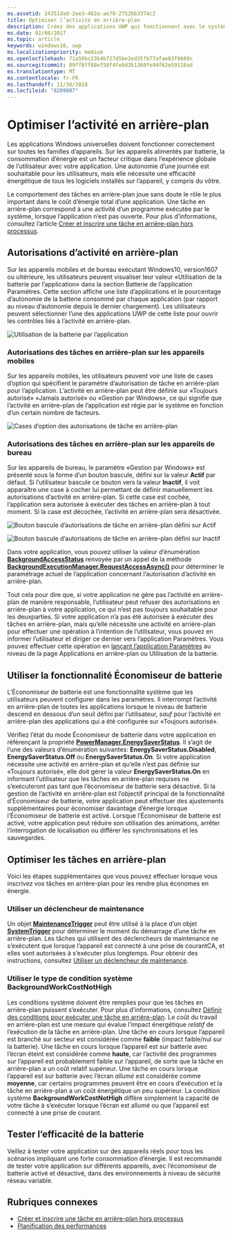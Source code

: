 ```yaml
---
ms.assetid: 24351dad-2ee3-462a-ae78-2752bb3374c2
title: Optimiser l’activité en arrière-plan
description: Créez des applications UWP qui fonctionnent avec le système pour utiliser des tâches en arrière-plan de manière économe en énergie.
ms.date: 02/08/2017
ms.topic: article
keywords: windows10, uwp
ms.localizationpriority: medium
ms.openlocfilehash: 71a56bc23b4b727d5be2ed35fb77afae03f0689c
ms.sourcegitcommit: 89ff8ff88ef58f4fe6d3b1368fe94f62e59118ad
ms.translationtype: MT
ms.contentlocale: fr-FR
ms.lasthandoff: 11/30/2018
ms.locfileid: "8209987"
---
```

# <a name="optimize-background-activity"></a>Optimiser l’activité en arrière-plan

Les applications Windows universelles doivent fonctionner correctement sur toutes les familles d’appareils. Sur les appareils alimentés par batterie, la consommation d’énergie est un facteur critique dans l’expérience globale de l’utilisateur avec votre application. Une autonomie d’une journée est souhaitable pour les utilisateurs, mais elle nécessite une efficacité énergétique de tous les logiciels installés sur l’appareil, y compris du vôtre. 

Le comportement des tâches en arrière-plan joue sans doute le rôle le plus important dans le coût d’énergie total d’une application. Une tâche en arrière-plan correspond à une activité d’un programme exécutée par le système, lorsque l’application n’est pas ouverte. Pour plus d’informations, consultez l’article [Créer et inscrire une tâche en arrière-plan hors processus](https://msdn.microsoft.com/windows/uwp/launch-resume/create-and-register-a-background-task).

## <a name="background-activity-permissions"></a>Autorisations d’activité en arrière-plan

Sur les appareils mobiles et de bureau exécutant Windows10, version1607 ou ultérieure, les utilisateurs peuvent visualiser leur valeur «Utilisation de la batterie par l’application» dans la section Batterie de l’application Paramètres. Cette section affiche une liste d’applications et le pourcentage d’autonomie de la batterie consommé par chaque application (par rapport au niveau d’autonomie depuis le dernier chargement). Les utilisateurs peuvent sélectionner l’une des applications UWP de cette liste pour ouvrir les contrôles liés à l’activité en arrière-plan.

![Utilisation de la batterie par l’application](images/battery-usage-by-app.png)

### <a name="background-permissions-on-mobile"></a>Autorisations des tâches en arrière-plan sur les appareils mobiles

Sur les appareils mobiles, les utilisateurs peuvent voir une liste de cases d’option qui spécifient le paramètre d’autorisation de tâche en arrière-plan pour l’application. L’activité en arrière-plan peut être définie sur «Toujours autorisé» «Jamais autorisé» ou «Gestion par Windows», ce qui signifie que l’activité en arrière-plan de l’application est régie par le système en fonction d’un certain nombre de facteurs. 

![Cases d’option des autorisations de tâche en arrière-plan](images/background-task-permissions.png)

### <a name="background-permissions-on-desktop"></a>Autorisations des tâches en arrière-plan sur les appareils de bureau

Sur les appareils de bureau, le paramètre «Gestion par Windows» est présenté sous la forme d’un bouton bascule, défini sur la valeur **Actif** par défaut. Si l’utilisateur bascule ce bouton vers la valeur **Inactif**, il voit apparaître une case à cocher lui permettant de définir manuellement les autorisations d’activité en arrière-plan. Si cette case est cochée, l’application sera autorisée à exécuter des tâches en arrière-plan à tout moment. Si la case est décochée, l’activité en arrière-plan sera désactivée.

![Bouton bascule d’autorisations de tâche en arrière-plan défini sur Actif](images/background-task-permissions-on.png)

![Bouton bascule d’autorisations de tâche en arrière-plan défini sur Inactif](images/background-task-permissions-off.png)

Dans votre application, vous pouvez utiliser la valeur d’énumération [**BackgroundAccessStatus**](https://docs.microsoft.com/en-us/uwp/api/windows.applicationmodel.background.backgroundaccessstatus) renvoyée par un appel de la méthode [**BackgroundExecutionManager.RequestAccessAsync()**](https://msdn.microsoft.com/library/windows/apps/windows.applicationmodel.background.backgroundexecutionmanager.requestaccessasync.aspx) pour déterminer le paramétrage actuel de l’application concernant l’autorisation d’activité en arrière-plan.

Tout cela pour dire que, si votre application ne gère pas l’activité en arrière-plan de manière responsable, l’utilisateur peut refuser des autorisations en arrière-plan à votre application, ce qui n’est pas toujours souhaitable pour les deuxparties. Si votre application n’a pas été autorisée à exécuter des tâches en arrière-plan, mais qu’elle nécessite une activité en arrière-plan pour effectuer une opération à l’intention de l’utilisateur, vous pouvez en informer l’utilisateur et diriger ce dernier vers l’application Paramètres. Vous pouvez effectuer cette opération en [lançant l’application Paramètres](https://docs.microsoft.com/en-us/windows/uwp/launch-resume/launch-settings-app) au niveau de la page Applications en arrière-plan ou Utilisation de la batterie.

## <a name="work-with-the-battery-saver-feature"></a>Utiliser la fonctionnalité Économiseur de batterie
L’Économiseur de batterie est une fonctionnalité système que les utilisateurs peuvent configurer dans les paramètres. Il interrompt l’activité en arrière-plan de toutes les applications lorsque le niveau de batterie descend en dessous d’un seuil défini par l’utilisateur, *sauf* pour l’activité en arrière-plan des applications qui a été configurée sur «Toujours autorisé».

Vérifiez l’état du mode Économiseur de batterie dans votre application en référençant la propriété [**PowerManager.EnergySaverStatus**](https://docs.microsoft.com/en-us/uwp/api/windows.system.power.energysaverstatus). Il s’agit de l’une des valeurs d’énumération suivantes: **EnergySaverStatus.Disabled**, **EnergySaverStatus.Off** ou **EnergySaverStatus.On**. Si votre application nécessite une activité en arrière-plan et qu’elle n’est pas définie sur «Toujours autorisé», elle doit gérer la valeur **EnergySaverStatus.On** en informant l’utilisateur que les tâches en arrière-plan requises ne s’exécuteront pas tant que l’économiseur de batterie sera désactivé. Si la gestion de l’activité en arrière-plan est l’objectif principal de la fonctionnalité d’Économiseur de batterie, votre application peut effectuer des ajustements supplémentaires pour économiser davantage d’énergie lorsque l’Économiseur de batterie est activé.  Lorsque l’Économiseur de batterie est activé, votre application peut réduire son utilisation des animations, arrêter l’interrogation de localisation ou différer les synchronisations et les sauvegardes. 

## <a name="further-optimize-background-tasks"></a>Optimiser les tâches en arrière-plan
Voici les étapes supplémentaires que vous pouvez effectuer lorsque vous inscrivez vos tâches en arrière-plan pour les rendre plus économes en énergie.

### <a name="use-a-maintenance-trigger"></a>Utiliser un déclencheur de maintenance 
Un objet [**MaintenanceTrigger**](https://msdn.microsoft.com/library/windows/apps/windows.applicationmodel.background.maintenancetrigger.aspx) peut être utilisé à la place d’un objet [**SystemTrigger**](https://msdn.microsoft.com/library/windows/apps/windows.applicationmodel.background.systemtrigger.aspx) pour déterminer le moment du démarrage d’une tâche en arrière-plan. Les tâches qui utilisent des déclencheurs de maintenance ne s’exécutent que lorsque l’appareil est connecté à une prise de courantCA, et elles sont autorisées à s’exécuter plus longtemps. Pour obtenir des instructions, consultez [Utiliser un déclencheur de maintenance](https://msdn.microsoft.com/windows/uwp/launch-resume/use-a-maintenance-trigger).

### <a name="use-the-backgroundworkcostnothigh-system-condition-type"></a>Utiliser le type de condition système **BackgroundWorkCostNotHigh**
Les conditions système doivent être remplies pour que les tâches en arrière-plan puissent s’exécuter. Pour plus d’informations, consultez [Définir des conditions pour exécuter une tâche en arrière-plan](https://msdn.microsoft.com/windows/uwp/launch-resume/set-conditions-for-running-a-background-task). Le coût du travail en arrière-plan est une mesure qui évalue l’impact énergétique *relatif* de l’exécution de la tâche en arrière-plan. Une tâche en cours lorsque l’appareil est branché sur secteur est considérée comme **faible** (impact faible/nul sur la batterie). Une tâche en cours lorsque l’appareil est sur batterie avec l’écran éteint est considérée comme **haute**, car l’activité des programmes sur l’appareil est probablement faible sur l’appareil, de sorte que la tâche en arrière-plan a un coût relatif supérieur. Une tâche en cours lorsque l’appareil est sur batterie avec l’écran *allumé* est considérée comme **moyenne**, car certains programmes peuvent être en cours d’exécution et la tâche en arrière-plan a un coût énergétique un peu supérieur. La condition système **BackgroundWorkCostNotHigh** diffère simplement la capacité de votre tâche à s’exécuter lorsque l’écran est allumé ou que l’appareil est connecté à une prise de courant.

## <a name="test-battery-efficiency"></a>Tester l’efficacité de la batterie

Veillez à tester votre application sur des appareils réels pour tous les scénarios impliquant une forte consommation d’énergie. Il est recommandé de tester votre application sur différents appareils, avec l’économiseur de batterie activé et désactivé, dans des environnements à niveau de sécurité réseau variable.

## <a name="related-topics"></a>Rubriques connexes

* [Créer et inscrire une tâche en arrière-plan hors processus](https://msdn.microsoft.com/windows/uwp/launch-resume/create-and-register-a-background-task)  
* [Planification des performances](https://msdn.microsoft.com/windows/uwp/debug-test-perf/planning-and-measuring-performance)  

